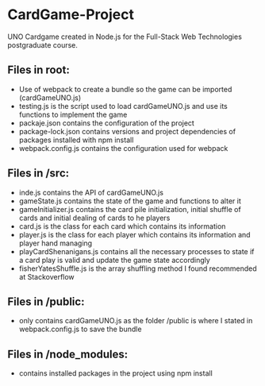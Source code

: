 # CardGame-Project
UNO Cardgame created in Node.js for the Full-Stack Web Technologies postgraduate course.
## Files in root:
- Use of webpack to create a bundle so the game can be imported (cardGameUNO.js)
- testing.js is the script used to load cardGameUNO.js and use its functions to implement the game
- packaje.json contains the configuration of the project
- package-lock.json contains versions and project dependencies of packages installed with npm install
- webpack.config.js contains the configuration used for webpack
## Files in /src:
- inde.js contains the API of cardGameUNO.js
- gameState.js contains the state of the game and functions to alter it
- gameInitializer.js contains the card pile initialization, initial shuffle of cards and initial dealing of cards to he players
- card.js is the class for each card which contains its information
- player.js is the class for each player which contains its information and player hand managing
- playCardShenanigans.js contains all the necessary processes to state if a card play is valid and update the game state accordingly
- fisherYatesShuffle.js is the array shuffling method I found recommended at Stackoverflow
## Files in /public:
- only contains cardGameUNO.js as the folder /public is where I stated in webpack.config.js to save the bundle
## Files in /node_modules:
- contains installed packages in the project using npm install



